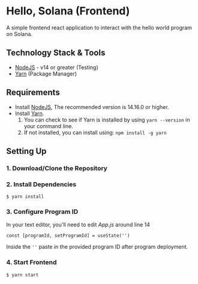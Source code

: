 # Hello, Solana (Frontend)
A simple frontend react application to interact with the hello world program on Solana.

## Technology Stack & Tools

- [NodeJS](https://nodejs.org/en/) - v14 or greater (Testing)
- [Yarn](https://yarnpkg.com/getting-started) (Package Manager)

## Requirements
- Install [NodeJS](https://nodejs.org/en/), The recommended version is 14.16.0 or higher.
- Install [Yarn](https://yarnpkg.com/getting-started).
  1. You can check to see if Yarn is installed by using `yarn --version` in your command line.
  2. If not installed, you can install using: `npm install -g yarn`

## Setting Up
### 1. Download/Clone the Repository

### 2. Install Dependencies
`$ yarn install`

### 3. Configure Program ID
In your text editor, you'll need to edit *App.js* around line 14 
```
const [programId, setProgramId] = useState('')
```

Inside the `''` paste in the provided program ID after program deployment.

### 4. Start Frontend
`$ yarn start`
